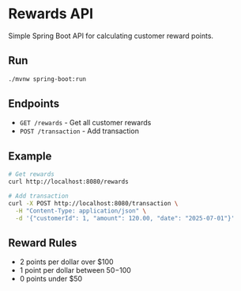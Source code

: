 # Rewards API

Simple Spring Boot API for calculating customer reward points.

## Run

```bash
./mvnw spring-boot:run
```

## Endpoints

- `GET /rewards` - Get all customer rewards
- `POST /transaction` - Add transaction

## Example

```bash
# Get rewards
curl http://localhost:8080/rewards

# Add transaction
curl -X POST http://localhost:8080/transaction \
  -H "Content-Type: application/json" \
  -d '{"customerId": 1, "amount": 120.00, "date": "2025-07-01"}'
```

## Reward Rules

- 2 points per dollar over $100
- 1 point per dollar between $50-$100
- 0 points under $50 